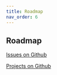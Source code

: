 ```yaml
---
title: Roadmap
nav_order: 6
---
```


## Roadmap

[Issues on Github]({{site.repo_url}}/issues)

[Projects on Github]({{site.repo_url}}/projects)
